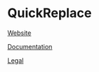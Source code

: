 ﻿# QuickReplace

[Website](https://www.quickreplace.io/)

[Documentation](https://www.quickreplace.io/docs)

[Legal](https://www.quickreplace.io/legal)